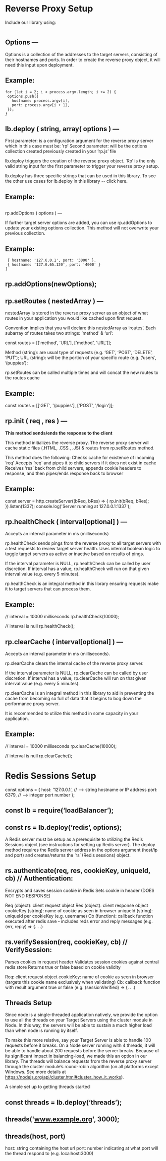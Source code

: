 # Reverse Proxy Setup

Include our library using:

```const lb = require(‘loadBalancer’);
```

## Options  —

Options is a collection of the addresses to the target servers, consisting of their hostnames and ports.
In order to create the reverse proxy object, it will need this input upon deployment.

## Example:

```const options = [];
for (let i = 2; i < process.argv.length; i += 2) {
 options.push({
   hostname: process.argv[i],
   port: process.argv[i + 1],
 });
}
```

## lb.deploy ( string, array( options ) — 

First parameter: is a configuration argument for the reverse proxy server which in this case must be: ’rp’
Second parameter: will be the options collection created previously created in your ‘rp.js’ file

lb.deploy triggers the creation of the reverse proxy object.
‘Rp’ is the only valid string input for the first parameter to trigger your reverse proxy setup.

lb.deploy has three specific strings that can be used in this library.
To see the other use cases for lb.deploy in this library -- click here.

## Example:
```const rp = lb.deploy(‘rp’, options);
```

rp.addOptions ( options ) —

If further target server options are added, you can use rp.addOptions to update your existing options collection. 
This method will not overwrite your previous collection.

## Example:

```const newOptions = [
 { hostname: '127.0.0.1', port: '3000' },
 { hostname: '127.0.65.120', port: '4000' }
]
```

## rp.addOptions(newOptions);

## rp.setRoutes ( nestedArray ) —

nestedArray is stored in the reverse proxy server as an object of what routes in your application you would like cached upon first request.

Convention implies that you will declare this nestedArray as ‘routes’.
Each subarray of routes takes two strings: ‘method’ & ‘url’:

const routes = [['method', 'URL'], ['method', 'URL']];

Method (string): are usual type of requests (e.g. ‘GET’, ‘POST’, ‘DELETE’, ‘PUT’);
URL (string): will be the portion of your specific route (e.g. ‘/users’, ‘/puppies’);

rp.setRoutes can be called multiple times and will concat the new routes to the routes cache

## Example:

const routes = [['GET', '/puppies'], ['POST', '/login']];

## rp.init ( req , res ) —

**This method sends/ends the response to the client**

This method initializes the reverse proxy.
The reverse proxy server will cache static files (.HTML, .CSS., .JS) & routes from rp.setRoutes method.

This method does the following:
Checks cache for existence of incoming ‘req’
Accepts ‘req’ and pipes it to child servers if it does not exist in cache
Receives ‘res’ back from child servers, appends cookie headers to response, and then pipes/ends response back to browser

## Example:

const server = http.createServer((bReq, bRes) => {
 rp.init(bReq, bRes);
}).listen(1337);
console.log('Server running at 127.0.0.1:1337');

## rp.healthCheck ( interval[optional] ) —

Accepts an interval parameter in ms (milliseconds)

rp.healthCheck sends pings from the reverse proxy to all target servers with a test requests to review target server health. 
Uses internal boolean logic to toggle target servers as active or inactive based on results of pings.

If the interval parameter is NULL, rp.healthCheck can be called by user discretion.
If interval has a value, rp.healthCheck will run on that given interval value (e.g. every 5 minutes).

rp.healthCheck is an integral method in this library ensuring requests make it to target servers that can process them.

## Example:

// interval = 10000 milliseconds
rp.healthCheck(10000);

// interval is null
rp.healthCheck();


## rp.clearCache ( interval[optional] ) —

Accepts an interval parameter in ms (milliseconds).

rp.clearCache clears the internal cache of the reverse proxy server.

If the interval parameter is NULL, rp.clearCache can be called by user discretion.
If interval has a value, rp.clearCache will run on that given interval value (e.g. every 5 minutes).

rp.clearCache is an integral method in this library to aid in preventing the cache from becoming so full of data that it begins to bog down the performance proxy server. 

It is recommended to utilize this method in some capacity in your application.


## Example:

// interval = 10000 milliseconds
rp.clearCache(10000);

// interval is null
rp.clearCache();


# Redis Sessions Setup

const options = {
  host: '127.0.0.1', // —> string hostname or IP address
  port: 6379,        // —> integer port number
};

## const lb = require(‘loadBalancer’);
## const rs = lb.deploy(‘redis’, options); 

A Redis server must be setup as a prerequisite to utilizing the Redis Sessions object (see instructions for setting up Redis server). The deploy method requires the Redis server address in the options argument (host/ip and port) and creates/returns the ‘rs’ (Redis sessions) object.


## rs.authenticate(req, res, cookieKey, uniqueId, cb) // Authentication: 
Encrypts and saves session cookie in Redis
Sets cookie in header (DOES NOT END RESPONSE)

Req (object): client request object
Res (object): client response object
cookieKey (string): name of cookie as seen in browser
uniqueId (string): uniqueId per cookieKey (e.g. username)
Cb (function): callback function executed after redis save - includes reds error and reply messages (e.g. (err, reply) => {. . .)

## rs.verifySession(req, cookieKey, cb) // VerifySession: 
Parses cookies in request header
Validates session cookies against central redis store
Returns true or false based on cookie validity

Req: client request object
cookieKey: name of cookie as seen in browser (targets this cookie name exclusively when validating)
Cb: callback function with result argument true or false  (e.g. (sessionVerified) => {. . .)

## Threads Setup
Since node is a single-threaded application natively, we provide the option to use all the threads on your Target Servers using the cluster module in Node.  In this way, the servers will be able to sustain a much higher load than when node is running by itself.

To make this more relative, say your Target Server is able to handle 100 requests before it breaks.  On a Node server running with 4 threads, it will be able to handle about 200 requests before the server breaks.  Because of its significant impact in balancing-load, we made this an option in our library.  The threads will balance requests from the reverse proxy server through the cluster module’s round-robin algorithm (on all platforms except Windows.  See more details at https://nodejs.org/api/cluster.html#cluster_how_it_works). 

A simple set up to getting threads started

## const threads = lb.deploy(‘threads’);
## threads('www.example.org', 3000);
## threads(host, port)

host: string containing the host url
port: number indicating at what port will the thread respond to (e.g. localhost:3000)

